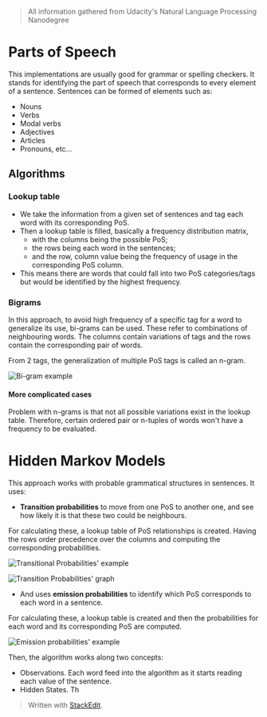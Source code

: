 > All information gathered from Udacity's Natural Language Processing Nanodegree

# Parts of Speech

This implementations are usually good for grammar or spelling checkers. It stands for identifying the part of speech that corresponds to every element of a sentence. 
Sentences can be formed of elements such as: 
- Nouns
- Verbs
- Modal verbs
- Adjectives
- Articles
- Pronouns, etc...

## Algorithms

### Lookup table

- We take the information from a given set of sentences and tag each word with its corresponding PoS. 
- Then a lookup table is filled, basically a frequency distribution matrix,
	-  with the columns being the possible PoS;
	-  the rows being each word in the sentences; 
	- and the row, column value being the frequency of usage in the corresponding PoS column. 
- This means there are words that could fall into two PoS categories/tags but would be identified by the highest frequency.

### Bigrams

In this approach, to avoid high frequency of a specific tag for a word to generalize its use, bi-grams can be used. These refer to combinations of neighbouring words.
The columns contain variations of tags and the rows contain the corresponding pair of words.

From 2 tags, the generalization of multiple PoS tags is called an n-gram.

![Bi-gram example](https://raw.githubusercontent.com/euphonie/study-notes/master/Computer%20Science/Theory/Natural%20Language%20Processing/bigrams.png)

#### More complicated cases

Problem with n-grams is that not all possible variations exist in the lookup table. Therefore, certain ordered pair or n-tuples of words won't have a frequency to be evaluated.

# Hidden Markov Models

This approach works with probable grammatical structures in sentences. It uses:
-  **Transition probabilities** to move from one PoS to another one, and see how likely it is that these two could be neighbours. 

For calculating these, a lookup table of PoS relationships is created. Having the rows order precedence over the columns and computing the corresponding probabilities.

![Transitional Probabilities' example](https://raw.githubusercontent.com/euphonie/study-notes/master/Computer%20Science/Theory/Natural%20Language%20Processing/transitionalprobs.png)

![Transition Probabilities' graph](https://raw.githubusercontent.com/euphonie/study-notes/master/Computer%20Science/Theory/Natural%20Language%20Processing/transitionalgraph.png)

- And uses **emission probabilities** to identify which PoS corresponds to each word in a sentence. 

For calculating these, a lookup table is created and then the probabilities for each word and its corresponding PoS are computed. 

![Emission probabilities' example](https://raw.githubusercontent.com/euphonie/study-notes/master/Computer%20Science/Theory/Natural%20Language%20Processing/emissionprobs.png)

Then, the algorithm works along two concepts: 

- Observations. Each word feed into the algorithm as it starts reading each value of the sentence.
- Hidden States. Th

> Written with [StackEdit](https://stackedit.io/).
<!--stackedit_data:
eyJoaXN0b3J5IjpbLTgxNTU1NDE0NCwtNzA1Njc3MzQ5LDY4Mz
k2NjM2NF19
-->